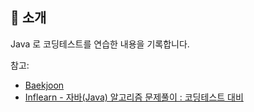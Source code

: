 ## 📑 소개
Java 로 코딩테스트를 연습한 내용을 기록합니다.

참고:
- <a href = "https://www.acmicpc.net/">Baekjoon</a>
- <a href = "https://www.inflearn.com/course/%EC%9E%90%EB%B0%94-%EC%95%8C%EA%B3%A0%EB%A6%AC%EC%A6%98-%EB%AC%B8%EC%A0%9C%ED%92%80%EC%9D%B4-%EC%BD%94%ED%85%8C%EB%8C%80%EB%B9%84">Inflearn - 자바(Java) 알고리즘 문제풀이 : 코딩테스트 대비</a>



